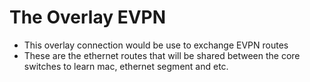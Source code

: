 # The Overlay EVPN

- This overlay connection would be use to exchange EVPN routes
- These are the ethernet routes that will be shared between the core switches to learn mac, ethernet segment and etc.